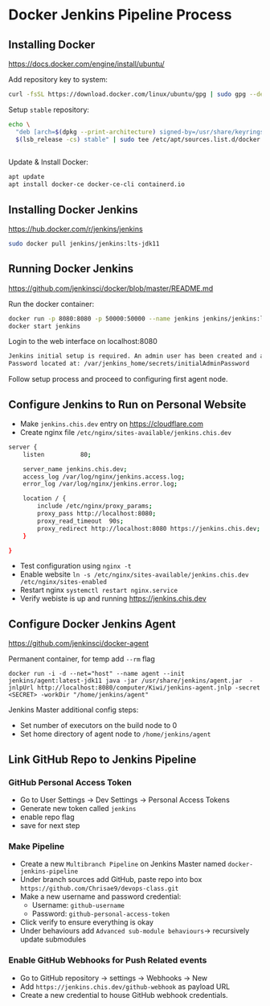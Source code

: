 # Docker Jenkins Pipeline Process

## Installing Docker
https://docs.docker.com/engine/install/ubuntu/

Add repository key to system:
```bash
curl -fsSL https://download.docker.com/linux/ubuntu/gpg | sudo gpg --dearmor -o /usr/share/keyrings/docker-archive-keyring.gpg
```

Setup `stable` repository:
```bash
echo \
  "deb [arch=$(dpkg --print-architecture) signed-by=/usr/share/keyrings/docker-archive-keyring.gpg] https://download.docker.com/linux/ubuntu \
  $(lsb_release -cs) stable" | sudo tee /etc/apt/sources.list.d/docker.list > /dev/null
  
```

Update & Install Docker:
```bash
apt update
apt install docker-ce docker-ce-cli containerd.io
```


## Installing Docker Jenkins
https://hub.docker.com/r/jenkins/jenkins
```bash
sudo docker pull jenkins/jenkins:lts-jdk11
```

## Running Docker Jenkins
https://github.com/jenkinsci/docker/blob/master/README.md

Run the docker container:
```bash
docker run -p 8080:8080 -p 50000:50000 --name jenkins jenkins/jenkins:lts-jdk11
docker start jenkins
```

Login to the web interface on localhost:8080
```bash
Jenkins initial setup is required. An admin user has been created and a password generated.
Password located at: /var/jenkins_home/secrets/initialAdminPassword
```

Follow setup process and proceed to configuring first agent node.

## Configure Jenkins to Run on Personal Website

- Make `jenkins.chis.dev` entry on https://cloudflare.com
- Create nginx file `/etc/nginx/sites-available/jenkins.chis.dev`

```bash
server {
    listen          80;

    server_name jenkins.chis.dev;
    access_log /var/log/nginx/jenkins.access.log;
    error_log /var/log/nginx/jenkins.error.log;

    location / {
        include /etc/nginx/proxy_params;
        proxy_pass http://localhost:8080;
        proxy_read_timeout  90s;
        proxy_redirect http://localhost:8080 https://jenkins.chis.dev;
    }

}
```

- Test configuration using `nginx -t`
- Enable website `ln -s /etc/nginx/sites-available/jenkins.chis.dev /etc/nginx/sites-enabled`
- Restart nginx `systemctl restart nginx.service`
- Verify webiste is up and running https://jenkins.chis.dev

## Configure Docker Jenkins Agent
https://github.com/jenkinsci/docker-agent

Permanent container, for temp add `--rm` flag
```
docker run -i -d --net="host" --name agent --init jenkins/agent:latest-jdk11 java -jar /usr/share/jenkins/agent.jar  -jnlpUrl http://localhost:8080/computer/Kiwi/jenkins-agent.jnlp -secret <SECRET> -workDir "/home/jenkins/agent"
```

Jenkins Master additional config steps:
- Set number of executors on the build node to 0 
- Set home directory of agent node to `/home/jenkins/agent`

## Link GitHub Repo to Jenkins Pipeline

### GitHub Personal Access Token
- Go to User Settings -> Dev Settings -> Personal Access Tokens
- Generate new token called `jenkins`
- enable repo flag
- save for next step

### Make Pipeline
- Create a new `Multibranch Pipeline` on Jenkins Master named `docker-jenkins-pipeline`
- Under branch sources add GitHub, paste repo into box `https://github.com/Chrisae9/devops-class.git`
- Make a new username and password credential:
  - Username: `github-username`
  - Password: `github-personal-access-token`
- Click verify to ensure everything is okay
- Under behaviours add `Advanced sub-module behaviours`-> recursively update submodules

### Enable GitHub Webhooks for Push Related events
- Go to GitHub repository -> settings -> Webhooks -> New
- Add `https://jenkins.chis.dev/github-webhook` as payload URL
- Create a new credential to house GitHub webhook credentials.



